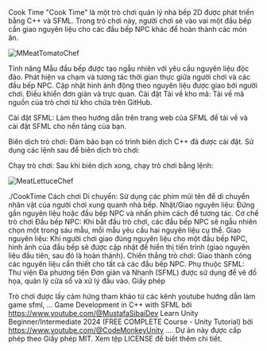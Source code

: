 Cook Time
"Cook Time" là một trò chơi quản lý nhà bếp 2D được phát triển bằng C++ và SFML. Trong trò chơi này, người chơi sẽ vào vai một đầu bếp cần giao nguyên liệu cho các đầu bếp NPC khác để hoàn thành các món ăn.

![MMeatTomatoChef](https://github.com/user-attachments/assets/dbaff62b-3381-4acb-915c-61cc3df6bb15)


Tính năng
Mẫu đầu bếp được tạo ngẫu nhiên với yêu cầu nguyên liệu độc đáo.
Phát hiện va chạm và tương tác thời gian thực giữa người chơi và các đầu bếp NPC.
Cập nhật hình ảnh động theo nguyên liệu được giao bởi người chơi.
Điều khiển đơn giản và trực quan.
Cài đặt
Tải về kho mã:
Tải về mã nguồn của trò chơi từ kho chứa trên GitHub.

Cài đặt SFML:
Làm theo hướng dẫn trên trang web của SFML để tải về và cài đặt SFML cho nền tảng của bạn.

Biên dịch trò chơi:
Đảm bảo bạn có trình biên dịch C++ đã được cài đặt. Sử dụng các lệnh sau để biên dịch trò chơi:


Chạy trò chơi:
Sau khi biên dịch xong, chạy trò chơi bằng lệnh:

![MeatLettuceChef](https://github.com/user-attachments/assets/abd47452-d941-4db5-9023-766c3b33b051)

./CookTime
Cách chơi
Di chuyển: Sử dụng các phím mũi tên để di chuyển nhân vật của người chơi xung quanh nhà bếp.
Nhặt/Giao nguyên liệu: Đứng gần nguyên liệu hoặc đầu bếp NPC và nhấn phím cách để tương tác.
Cơ chế trò chơi
Đầu bếp NPC: Khi bắt đầu trò chơi, các đầu bếp NPC sẽ ngẫu nhiên chọn một trong sáu mẫu, mỗi mẫu yêu cầu hai nguyên liệu cụ thể.
Giao nguyên liệu: Khi người chơi giao đúng nguyên liệu cho một đầu bếp NPC, hình ảnh của đầu bếp sẽ được cập nhật để hiển thị tiến trình (giao nguyên liệu đầu tiên, sau đó là hoàn thành).
Chiến thắng trò chơi: Giao thành công các nguyên liệu cần thiết cho tất cả các đầu bếp NPC.
Phụ thuộc
SFML: Thư viện Đa phương tiện Đơn giản và Nhanh (SFML) được sử dụng để vẽ đồ họa, quản lý cửa sổ và xử lý đầu vào.
Giấy phép

Trò chơi được lấy cảm hứng tham khảo từ các kênh youtube hướng dẫn làm game sfml, ...
Game Development in C++ with SFML bởi https://www.youtube.com/@MustafaSibaiDev
Learn Unity Beginner/Intermediate 2024 (FREE COMPLETE Course - Unity Tutorial) bởi https://www.youtube.com/@CodeMonkeyUnity
....
Dự án này được cấp phép theo Giấy phép MIT. Xem tệp LICENSE để biết thêm chi tiết.
